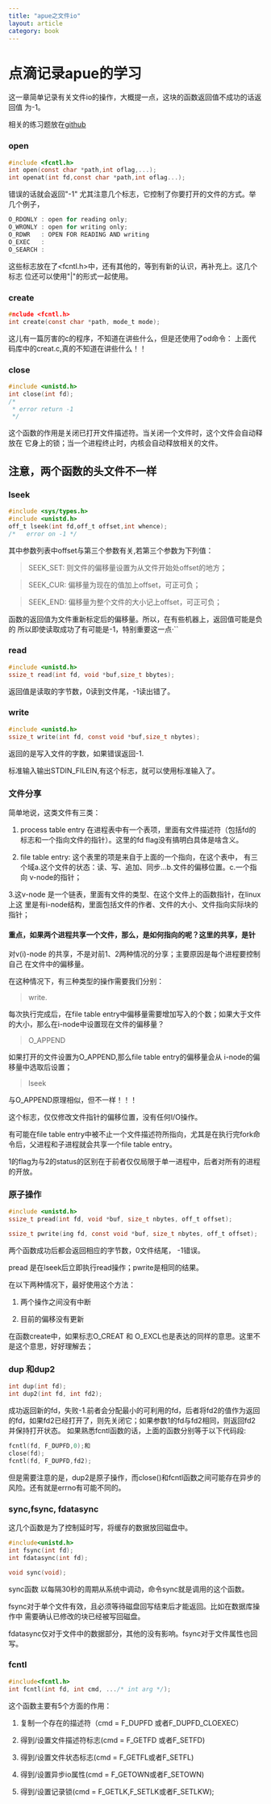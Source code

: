 ```yaml
---
title: "apue之文件io"
layout: article
category: book
---
```


# 点滴记录apue的学习
这一章简单记录有关文件io的操作，大概提一点，这块的函数返回值不成功的话返回值
为-1。

相关的练习题放在[github](https://github.com/yuzibo/Apue/tree/master/cha3-fileIO)

### open

```c
#include <fcntl.h>
int open(const char *path,int oflag,...);
int openat(int fd,const char *path,int oflag...);
```
错误的话就会返回"-1"
尤其注意几个标志，它控制了你要打开的文件的方式。举几个例子，

```c
O_RDONLY : open for reading only;
O_WRONLY : open for writing only;
O_RDWR	 : OPEN FOR READING AND writing
O_EXEC	 :
O_SEARCH :
```
这些标志放在了<fcntl.h>中，还有其他的，等到有新的认识，再补充上。这几个标志
位还可以使用"|"的形式一起使用。

### create

```c
#nclude <fcntl.h>
int create(const char *path, mode_t mode);

```
这儿有一篇厉害的c的程序，不知道在讲些什么，但是还使用了od命令：
上面代码库中的creat.c,真的不知道在讲些什么！！

### close

```c
#include <unistd.h>
int close(int fd);
/*
 * error return -1
 */

```

这个函数的作用是关闭已打开文件描述符。当关闭一个文件时，这个文件会自动释放在
它身上的锁；当一个进程终止时，内核会自动释放相关的文件。

## 注意，两个函数的头文件不一样

### lseek

```c
#include <sys/types.h>
#include <unistd.h>
off_t lseek(int fd,off_t offset,int whence);
/*   error on -1 */
```
其中参数列表中offset与第三个参数有关,若第三个参数为下列值：

>SEEK_SET: 则文件的偏移量设置为从文件开始处offset的地方；

>SEEK_CUR: 偏移量为现在的值加上offset，可正可负；

>SEEK_END: 偏移量为整个文件的大小记上offset，可正可负；

函数的返回值为文件重新标定后的偏移量。所以，在有些机器上，返回值可能是负的
所以即使读取成功了有可能是-1，特别重要这一点·``

### read

```c
#include <unistd.h>
ssize_t read(int fd, void *buf,size_t bbytes);
```
返回值是读取的字节数，0读到文件尾，-1读出错了。

### write

```c
#include <unistd.h>
ssize_t write(int fd, const void *buf,size_t nbytes);

```
返回的是写入文件的字数，如果错误返回-1.

标准输入输出STDIN_FILEIN,有这个标志，就可以使用标准输入了。

### 文件分享
简单地说，这类文件有三类：

1. process table entry 在进程表中有一个表项，里面有文件描述符（包括fd的标志和一个指向文件的指针）。这里的fd flag没有搞明白具体是啥含义。

2. file table entry: 这个表里的项是来自于上面的一个指向，在这个表中，
有三个域a.这个文件的状态：读、写、追加、同步...b.文件的偏移位置。c.一个指向
v-node的指针；

3.这v-node 是一个链表，里面有文件的类型、在这个文件上的函数指针，在linux上这
里是有i-node结构，里面包括文件的作者、文件的大小、文件指向实际块的指针；

#### 重点，如果两个进程共享一个文件，那么，是如何指向的呢？这里的共享，是针
对v(i)-node 的共享，不是对前1、2两种情况的分享；主要原因是每个进程要控制自己
在文件中的偏移量。

在这种情况下，有三种类型的操作需要我们分别：

>write.

每次执行完成后，在file table entry中偏移量需要增加写入的个数；如果大于文件的大小，那么在i-node中设置现在文件的偏移量？

> O_APPEND

如果打开的文件设置为O_APPEND,那么file table entry的偏移量会从 i-node的偏移量中选取后设置；

> lseek

与O_APPEND原理相似，但不一样！！！

这个标志，仅仅修改文件指针的偏移位置，没有任何I/O操作。

有可能在file table entry中被不止一个文件描述符所指向，尤其是在执行完fork命令后，父进程和子进程就会共享一个file table entry。

1的flag为与2的status的区别在于前者仅仅局限于单一进程中，后者对所有的进程的开放。

### 原子操作

```c
#include <unistd.h>
ssize_t pread(int fd, void *buf, size_t nbytes, off_t offset);

ssize_t pwrite(ing fd, const void *buf, size_t nbytes, off_t offset);

```
两个函数成功后都会返回相应的字节数，0文件结尾， -1错误。

pread 是在lseek后立即执行read操作；pwrite是相同的结果。

在以下两种情况下，最好使用这个方法：

1. 两个操作之间没有中断

2. 目前的偏移没有更新

在函数create中，如果标志O_CREAT 和 O_EXCL也是表达的同样的意思。这里不是这个意思，好好理解去；

### dup 和dup2

```c
int dup(int fd);
int dup2(int fd, int fd2);
```
成功返回新的fd，失败-1.前者会分配最小的可利用的fd，后者将fd2的值作为返回的fd，如果fd2已经打开了，则先关闭它；如果参数1的fd与fd2相同，则返回fd2并保持打开状态。
如果熟悉fcntl函数的话，上面的函数分别等于以下代码段:

```c
fcntl(fd, F_DUPFD,0);和
close(fd);
fcntl(fd, F_DUPFD,fd2);
```
但是需要注意的是，dup2是原子操作，而close()和fcntl函数之间可能存在异步的风险。还有就是errno有可能不同的。

### sync,fsync, fdatasync

这几个函数是为了控制延时写，将缓存的数据放回磁盘中。

```c
#include<unistd.h>
int fsync(int fd);
int fdatasync(int fd);

void sync(void);

```
sync函数 以每隔30秒的周期从系统中调动，命令sync就是调用的这个函数。

fsync对于单个文件有效，且必须等待磁盘回写结束后才能返回。比如在数据库操作中
需要确认已修改的块已经被写回磁盘。

fdatasync仅对于文件中的数据部分，其他的没有影响。fsync对于文件属性也回写。

### fcntl

```c
#include<fcntl.h>
int fcntl(int fd, int cmd, .../* int arg */);
```
这个函数主要有5个方面的作用：

1. 复制一个存在的描述符（cmd = F_DUPFD 或者F_DUPFD_CLOEXEC）

2. 得到/设置文件描述符标志(cmd = F_GETFD 或者F_SETFD)

3. 得到/设置文件状态标志(cmd = F_GETFL或者F_SETFL)

4. 得到/设置异步io属性(cmd = F_GETOWN或者F_SETOWN)

5. 得到/设置记录锁(cmd = F_GETLK,F_SETLK或者F_SETLKW);


